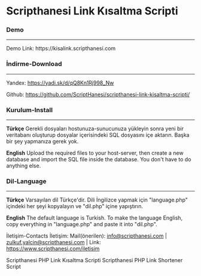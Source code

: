 <h1>Scripthanesi Link Kısaltma Scripti</h1>

<h3>Demo</h3><hr>
Demo Link: https://kisalink.scripthanesi.com

<h3>İndirme-Download</h3><hr>

Yandex: https://yadi.sk/d/qQ8Kn1Rj998_Nw

Github: https://github.com/ScriptHanesi/scripthanesi-link-kisaltma-scripti/

<h3>Kurulum-Install</h3><hr>

<b>Türkçe</b> Gerekli dosyaları hostunuza-sunucunuza yükleyin sonra yeni bir veritabanı oluşturup dosyalar içerisindeki SQL dosyasını içe aktarın. Başka bir şey yapmanıza gerek yok.

<b>English</b> Upload the required files to your host-server, then create a new database and import the SQL file inside the database. You don't have to do anything else.


<h3>Dil-Language</h3><hr>

<b>Türkçe</b> Varsayılan dil Türkçe'dir. Dili İngilizce yapmak için "language.php" içindeki her şeyi kopyalayın ve "dil.php" içine yapıştırın.

<b>English</b> The default language is Turkish. To make the language English, copy everything in "language.php" and paste it into "dil.php".


İletişim-Contacts
İletişim: Mail(önerilen): info@scripthanesi.com | zulkuf.yalcin@scripthanesi.com | Link: https://www.scripthanesi.com/iletisim

Scripthanesi PHP Link Kısaltma Scripti 
Scripthanesi PHP Link Shortener Script
